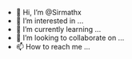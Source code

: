 - 👋 Hi, I’m @Sirmathx
- 👀 I’m interested in ...
- 🌱 I’m currently learning ...
- 💞️ I’m looking to collaborate on ...
- 📫 How to reach me ...

<!---
Sirmathx/Sirmathx is a ✨ special ✨ repository because its `README.md` (this file) appears on your GitHub profile.
You can click the Preview link to take a look at your changes.
--->
